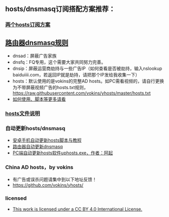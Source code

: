 ## hosts/dnsmasq订阅搭配方案推荐：

### [两个hosts订阅方案](https://github.com/sy618/hosts/blob/master/md/hosts%E8%AE%A2%E9%98%85%E6%96%B9%E6%A1%88.md)

## [路由器dnsmasq规则](https://github.com/sy618/hosts/tree/master/dnsmasq)
* dnsad：屏蔽广告家族
* dnsfq：FQ专用，这个需要大家共同努力完善。
* dnsip：屏蔽运营商劫持与一些广告IP（如何查看是否被劫持，输入nslookup baiduiiii.com，若返回IP就是劫持，请把那个IP发给我收集一下）
* hosts：默认使用的是vokins的完整AD hosts。如PC需看视频的，请自行更换为不带屏蔽视频广告的hosts.txt规则，https://raw.githubusercontent.com/vokins/yhosts/master/hosts.txt
* [如何使用、脚本等更多请看](https://github.com/sy618/hosts/blob/master/dnsmasq/dnsmasq%E8%AF%B4%E6%98%8E.md) 

### [hosts文件说明](https://github.com/sy618/hosts/blob/master/md/hosts%E6%96%87%E4%BB%B6%E8%AF%B4%E6%98%8E.md)

### 自动更新hosts/dnsmasq
* [安卓手机自动更新hosts脚本与教程](https://github.com/sy618/hosts/tree/master/%E5%AE%89%E5%8D%93%E8%87%AA%E5%8A%A8%E6%9B%B4%E6%96%B0hosts)
* [路由器自动更新dnsmasq](https://github.com/sy618/hosts/blob/master/dnsmasq/dnsmasq%E8%AF%B4%E6%98%8E.md)
* [PC端自动更新hosts软件uphosts.exe，作者：阿起](https://raw.githubusercontent.com/vokins/yhosts/master/win/uphosts.exe)

### China AD hosts，by vokins
* 有广告或误杀问题请集中到以下地址反馈！
* https://github.com/vokins/yhosts/

### licensed
* [This work is licensed under a CC BY 4.0 International License.](https://creativecommons.org/licenses/by/4.0/deed.zh)
